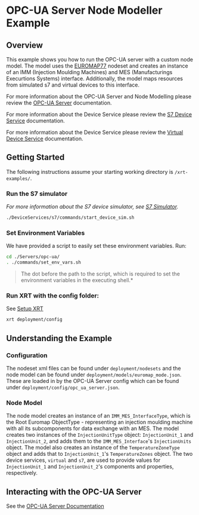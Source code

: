 # OPC-UA Server Node Modeller Example

## Overview

This example shows you how to run the OPC-UA server with a custom node model. The model uses the [EUROMAP77](https://www.euromap.org/euromap77) nodeset and creates an instance of an IMM (Injection Moulding Machines) and MES (Manufacturings Execurtions Systems) interface. Additionally, the model maps resources from simulated s7 and virtual devices to this interface.

For more information about the OPC-UA Server and Node Modelling please review the [OPC-UA Server](https://docs.iotechsys.com/edge-xrt22/server-components/opc-ua-server-component.html) documentation.

For more information about the Device Service please review the [S7 Device Service](https://docs.iotechsys.com/edge-xrt22/device-service-components/s7-device-service-component.html) documentation.

For more information about the Device Service please review the [Virtual Device Service](https://docs.iotechsys.com/edge-xrt22/device-service-components/virtual-device-service-component.html) documentation.

## Getting Started

The following instructions assume your starting working directory is `/xrt-examples/`.

### **Run the S7 simulator**

_For more information about the S7 device simulator, see [S7 Simulator](https://docs.iotechsys.com/edge-xrt21/simulators/s7/overview.html)._

```bash
./DeviceServices/s7/commands/start_device_sim.sh
```

### **Set Environment Variables**

We have provided a script to easily set these environment variables. Run:

```bash
cd ./Servers/opc-ua/
. ./commands/set_env_vars.sh
```

> The dot before the path to the script, which is required to set the environment variables in the executing shell.*

### **Run XRT with the config folder:**

See [Setup XRT](../../DeviceServices/interactive-walkthrough/setup-xrt.md)

```bash
xrt deployment/config
```

## Understanding the Example

### Configuration

The nodeset xml files can be found under `deployment/nodesets` and the node model can be found under `deployment/models/euromap_mode.json`. These are loaded in by the OPC-UA Server config which can be found under `deployment/config/opc_ua_server.json`.

### Node Model

The node model creates an instance of an `IMM_MES_InterfaceType`, which is the Root Euromap ObjectType - representing an injection moulding machine with all its subcomponents for data exchange with an MES. The model creates two instances of the `InjectionUnitType` object: `InjectionUnit_1` and `InjectionUnit_2`, and adds them to the `IMM_MES_Interface`'s `InjectionUnits` object. The model also creates an instance of the `TemperatureZoneType` object and adds that to `InjectionUnit_1`'s  `TemperatureZones` object. The two device services, `virtual` and `s7`, are used to provide values for `InjectionUnit_1` and `InjectionUnit_2`'s components and properties, respectively.

## Interacting with the OPC-UA Server

See the [OPC-UA Server Documentation](https://docs.iotechsys.com/edge-xrt21/server-components/opc-ua-server-component.html)
